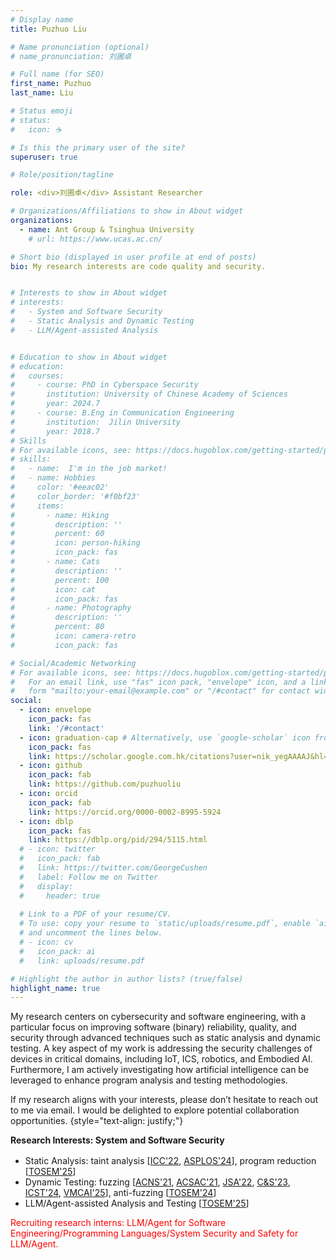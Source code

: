 ```yaml
---
# Display name
title: Puzhuo Liu

# Name pronunciation (optional)
# name_pronunciation: 刘圃卓

# Full name (for SEO)
first_name: Puzhuo 
last_name: Liu

# Status emoji
# status:
#   icon: ☕️

# Is this the primary user of the site?
superuser: true

# Role/position/tagline

role: <div>刘圃卓</div> Assistant Researcher

# Organizations/Affiliations to show in About widget
organizations:
  - name: Ant Group & Tsinghua University
    # url: https://www.ucas.ac.cn/

# Short bio (displayed in user profile at end of posts)
bio: My research interests are code quality and security.


# Interests to show in About widget
# interests:
#   - System and Software Security
#   - Static Analysis and Dynamic Testing
#   - LLM/Agent-assisted Analysis


# Education to show in About widget
# education:
#   courses:
#     - course: PhD in Cyberspace Security
#       institution: University of Chinese Academy of Sciences
#       year: 2024.7
#     - course: B.Eng in Communication Engineering
#       institution:  Jilin University
#       year: 2018.7
# Skills
# For available icons, see: https://docs.hugoblox.com/getting-started/page-builder/#icons
# skills:
#   - name:  I'm in the job market!
#   - name: Hobbies
#     color: '#eeac02'
#     color_border: '#f0bf23'
#     items:
#       - name: Hiking
#         description: ''
#         percent: 60
#         icon: person-hiking
#         icon_pack: fas
#       - name: Cats
#         description: ''
#         percent: 100
#         icon: cat
#         icon_pack: fas
#       - name: Photography
#         description: ''
#         percent: 80
#         icon: camera-retro
#         icon_pack: fas

# Social/Academic Networking
# For available icons, see: https://docs.hugoblox.com/getting-started/page-builder/#icons
#   For an email link, use "fas" icon pack, "envelope" icon, and a link in the
#   form "mailto:your-email@example.com" or "/#contact" for contact widget.
social:
  - icon: envelope
    icon_pack: fas
    link: '/#contact'
  - icon: graduation-cap # Alternatively, use `google-scholar` icon from `ai` icon pack
    icon_pack: fas
    link: https://scholar.google.com.hk/citations?user=nik_yegAAAAJ&hl=zh-CN
  - icon: github
    icon_pack: fab
    link: https://github.com/puzhuoliu
  - icon: orcid
    icon_pack: fab
    link: https://orcid.org/0000-0002-8995-5924
  - icon: dblp
    icon_pack: fas
    link: https://dblp.org/pid/294/5115.html
  # - icon: twitter
  #   icon_pack: fab
  #   link: https://twitter.com/GeorgeCushen
  #   label: Follow me on Twitter
  #   display:
  #     header: true
    
  # Link to a PDF of your resume/CV.
  # To use: copy your resume to `static/uploads/resume.pdf`, enable `ai` icons in `params.yaml`,
  # and uncomment the lines below.
  # - icon: cv
  #   icon_pack: ai
  #   link: uploads/resume.pdf

# Highlight the author in author lists? (true/false)
highlight_name: true
---
```


My research centers on cybersecurity and software engineering, with a particular focus on improving software (binary) reliability, quality, and security through advanced techniques such as static analysis and dynamic testing. A key aspect of my work is addressing the security challenges of devices in critical domains, including IoT, ICS, robotics, and Embodied AI. Furthermore, I am actively investigating how artificial intelligence can be leveraged to enhance program analysis and testing methodologies.

If my research aligns with your interests, please don’t hesitate to reach out to me via email. I would be delighted to explore potential collaboration opportunities.
{style="text-align: justify;"}
<div><b>Research Interests: System and Software Security</b></div> 
<p style="font-size: 16px;"><ul>
    <li>Static Analysis: taint analysis [<a href="https://puzhuoliu.github.io/publication/liu-2022-finding/">ICC'22</a>, <a href="https://puzhuoliu.github.io/publication/liufits/">ASPLOS'24</a>], program reduction [<a href="https://puzhuoliu.github.io/publication/zhenyang/">TOSEM'25</a>]</li>
    <li>Dynamic Testing: fuzzing [<a href="https://puzhuoliu.github.io/publication/bai-2021-dss/">ACNS'21</a>, <a href="https://puzhuoliu.github.io/publication/fang-2021-ics-3-fuzzer/">ACSAC'21</a>, <a href="https://puzhuoliu.github.io/publication/liu-2022-fuzzing/">JSA'22</a>, <a href="https://puzhuoliu.github.io/publication/qin-2023-ucrf/">C&S'23</a>,  <a href="https://puzhuoliu.github.io/publication/zhang-msg/">ICST'24</a>, <a href="https://puzhuoliu.github.io/publication/rob-rest/">VMCAI'25</a>], anti-fuzzing [<a href="https://puzhuoliu.github.io/publication/liuarmor/">TOSEM'24</a>]</li>
    <li>LLM/Agent-assisted Analysis and Testing [<a href="https://puzhuoliu.github.io/publication/liu-2023-harnessing/">TOSEM'25</a>] </li>
  </ul>  
  <p style="color: red;">Recruiting research interns: LLM/Agent for Software Engineering/Programming Languages/System Security and Safety for LLM/Agent.</p>
  </p>


